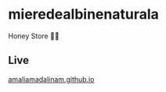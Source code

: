 # mieredealbinenaturala
Honey Store 🍯🐝

## Live

[amaliamadalinam.github.io](https://mieredealbinenaturala.github.io/)
